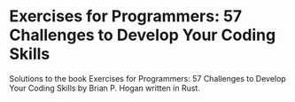 # Exercises for Programmers: 57 Challenges to Develop Your Coding Skills

Solutions to the book Exercises for Programmers: 57 Challenges to Develop Your Coding Skills by Brian P. Hogan written in Rust.

